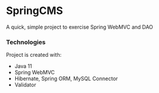 # SpringCMS
A quick, simple project to exercise Spring WebMVC and DAO

### Technologies
Project is created with:
* Java 11
* Spring WebMVC
* Hibernate, Spring ORM, MySQL Connector
* Validator

